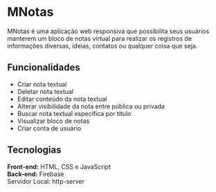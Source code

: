 # MNotas

MNotas é uma aplicação web responsiva que possibilita seus usuários manterem um bloco de notas virtual para realizar os registros de informações diversas, ideias, contatos ou qualquer coisa que seja.

## Funcionalidades
- Criar nota textual
- Deletar nota textual
- Editar conteúdo da nota textual
- Alterar visibilidade da nota entre pública ou privada
- Buscar nota textual específica por título
- Visualizar bloco de notas
- Criar conta de usuário

## Tecnologias

**Front-end:** HTML, CSS e JavaScript  
**Back-end:** Firebase  
Servidor Local: http-server
